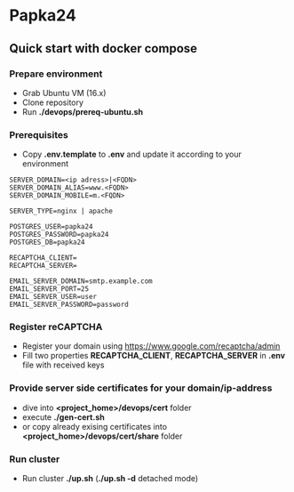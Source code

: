# Papka24
## Quick start with docker compose
### Prepare environment
* Grab Ubuntu VM (16.x)
* Clone repository
* Run **./devops/prereq-ubuntu.sh**
### Prerequisites
* Copy **.env.template** to **.env** and update it according to your environment
```
SERVER_DOMAIN=<ip adress>|<FQDN>
SERVER_DOMAIN_ALIAS=www.<FQDN>
SERVER_DOMAIN_MOBILE=m.<FQDN>

SERVER_TYPE=nginx | apache

POSTGRES_USER=papka24
POSTGRES_PASSWORD=papka24
POSTGRES_DB=papka24

RECAPTCHA_CLIENT=
RECAPTCHA_SERVER=

EMAIL_SERVER_DOMAIN=smtp.example.com
EMAIL_SERVER_PORT=25
EMAIL_SERVER_USER=user
EMAIL_SERVER_PASSWORD=password
```
### Register reCAPTCHA
* Register your domain using https://www.google.com/recaptcha/admin
* Fill two properties **RECAPTCHA_CLIENT**, **RECAPTCHA_SERVER** in **.env** file with received keys 
### Provide server side certificates for your domain/ip-address
* dive into **<project_home>/devops/cert** folder
* execute **./gen-cert.sh**
* or copy already exising certificates into **<project_home>/devops/cert/share** folder
### Run cluster
* Run cluster **./up.sh** (**./up.sh -d** detached mode)
